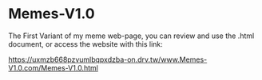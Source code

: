 # Memes-V1.0
The First Variant of my meme web-page, you can review and use the .html document, or access the website with this link:

https://uxmzb668pzvumlbqpxdzba-on.drv.tw/www.Memes-V1.0.com/Memes-V1.0.html

